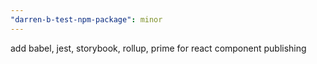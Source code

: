 ```yaml
---
"darren-b-test-npm-package": minor
---
```


add babel, jest, storybook, rollup, prime for react component publishing
